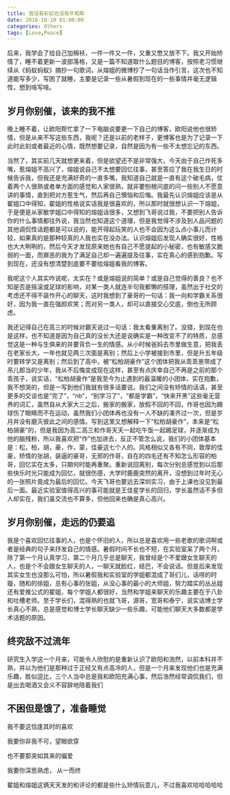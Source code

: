 ```yaml
---
title: 我没有彩虹也没有牛和犁
date: 2018-10-10 01:00:00
categories: Others
tags: [Love,Peace]
---
```


后来，我学会了给自己加棉袄，一件一件又一件，又重又憋又放不下。我又开始矫情了，睡不着更新一波部落格，又是一篇不知道取什么题目的博客，按照老习惯继续从《蚂蚁蚂蚁》摘抄一句歌词，从熔姐的微博抄了一句话当作引言，这次也不知道能写多少，写困了就睡，主要是记录一些从暑假到现在的一些事情并毫无逻辑性，想到啥写啥。

<!--more-->

## 岁月你别催，该来的我不推

晚上睡不着，让欧阳帮忙拿了一下电脑说要更一下自己的博客，欧阳说他也很矫情，但是从来不写这些东西，我呢？还是以前的老样子，更博客也是为了记录一下此时此刻或者最近的心情，既然想要记录，自然是因为有一些不太想忘记的东西。

当然了，其实前几天就想更来着，但是欲望还不是非常强大，今天由于自己作死多嘴，惹熔姐不高兴了，熔姐说自己不太想要回忆往事，甚至答应了我在我生日的时候告诉我，但我还是充满好奇的一直多嘴，我知道自己就是一直有这个破毛病，仗着两个人很熟或者单方面的感觉和人家很熟，就非要刨根问底的问一些别人不愿意讲的事情，直到把对方惹生气，然后再自己懊恼和后悔。我最先认识熔姐应该是从翟姐口中得知，翟姐的性格说实话我是很喜欢的，所以那时就很想认识一下熔姐，于是便是从家敏学姐口中得知的熔姐话很多，又想到飞哥说过我，不要把别人告诉你的什么事情都往外说，我当然也知道这个道理，但是我觉得不涉及到人品问题的其他调侃性话题都是可以说的，能开得起玩笑的人也不会因为这么点小事儿而计较，如果真的是那种较真的人我也实在没办法。认识熔姐后发现人确实很好，性格也大大咧咧的，然后今天才发现原来她也有自己不愿提起的小秘密，也有敏感又脆弱的一面，而罪恶的我为了满足自己却一遍遍提及往事，实在真心的感到抱歉。写到现在，还没有想清楚到底要不要给熔姐看我的博客。

我呢这个人其实咋说呢，太实在？或是熔姐说的简单？或是自己觉得的善良？也不知是否是摇滚或足球的影响，对某一类人就连半句我都懒的搭理，虽然出于社交的考虑还不得不装作开心的聊天，这时我想到了豪哥的一句话：我一向和学霸关系很好，因为我一直在强颜欢笑；而对另一类人，却可以直接交心交底，倒也无所顾虑。

我还记得自己在高三的时候对霸天说过一句话：我太看重离别了。没错，到现在也是这样，也不知道是因为自己真的没长大还是说确实是一种改变不了的特质，总感觉这是一种与生俱来的并要背负一生的情感。从小时候爸妈去市里做生意，把我丢在老家长大，一年也就见两三次面是离别；然后上小学被接到市里，但是升五年级时要转学又是离别；然后到了高中，被“松柏胡豪作”这个团体把我从乖乖崽带成了吊儿郎当的少年，我从不后悔变成现在这样，甚至有点庆幸自己不再是之前的那个乖孩子，说实话，“松柏胡豪作”是我至今为止遇到的最温暖的小团体，实在抱歉，我不想哭的，但是一写到他们我就有很多话要说。我们之间没有矫情的话语，甚至更多的交谈也是“完了”，“nb”，“别学习了”，“都是学霸”，“快来开黑”这些毫无营养的词汇，虽然自从大家大三之后，搬家的搬家，放假不回的不回，作哥也因为踢球伤了眼睛而不在运动，虽然我们小团体再也没有一人不缺的凑齐过一次，但是岁月并没有磨灭彼此之间的感情。写到这里又想解释一下“松柏胡豪作”，本来是“松柏胡豪”的，但是我因为高二高三和作哥天天一起吃午饭一起踢足球，并逐渐成为他的脑残粉，所以我喜欢把“作”也加进去，反正不管怎么说，我们的小团体基本是：松，柏，胡，豪，作，蒙，佳豪这七个人的。风格相似又各有不同，敦厚的佳豪，矫情的张胡，装逼的豪哥，无邪的作哥，自在的四毛还有不知怎么形容的柏哥，回忆实在太多，只期何时能再重聚。重新说回离别，每次分别总感觉到以后那些快乐时光只能成为回忆，就很伤感，大学时鹿鹿突然的离开，没想到过年时无心的一张照片竟成为最后的回忆。今天飞哥也要远去深圳实习，由于上课也没见到最后一面。最近实验室值得高兴的事可能就是王佳星学长的回归，学长虽然话不多但人却实在，我们虽交流也不算多，但他回来也确是真心高兴。

## 岁月你别催，走远的仍要追

我是个喜欢回忆往事的人，也是个怀旧的人，所以总是喜欢用一些老歌的歌词啊或者是经典的句子来抒发自己的情感。暑假时间不长也不短，在实验室呆了两个月，除了第一个月认真学习，第二个月几乎总是聊天，我曾经是个不爱跟女生聊天的人，也是个不会跟女生聊天的人，一聊天就脸红，结巴，不会说话。但是后来发现其实女生也没那么可怕，所以暑假我和实验室的学姐都混成了哥们儿，话唠的时璇，随和的徐姐，总有心事的张姐，从没心事的最小的大师姐，努力踏实的丛丛姐还有爱推公式的翟姐，每个学姐人都很好，当然和学姐来聊天的乐趣主要在于八卦和吐槽老师。至于学长们，混得熟的也就飞哥，源哥，宽哥和泰宁，说实话博士学长真心不熟，总是感觉和博士学长聊天缺少一些乐趣，可能他们聊天大多数都是学术话题的原因。

## 终究敌不过流年

研究生入学这一个月来，可能令人欣慰的是重新认识了欧阳和浩然，以前本科并不熟，并以为他们是那种过于正经又有点高冷的人，但是一个月来发现他们也是充满乐趣，胜似逗比，三个人当中总是我和欧阳充满心事，然后浩然经常调侃我们，但是出去喝酒又会义不容辞地陪着我们

## 不困但是饿了，准备睡觉

我不要这恰逢其时的喜欢

我要你非我不可，望眼欲穿

也不要那突如其来的偏爱

我要你深思熟虑， 从一而终

翟姐和熔姐这俩天天发的和评论的都是些什么矫情玩意儿，不过我喜欢哈哈哈哈哈

